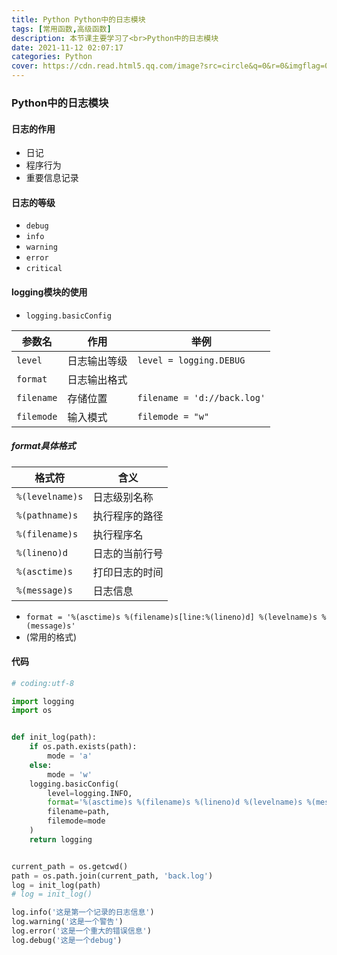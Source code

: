 ```yaml
---
title: Python Python中的日志模块
tags: [常用函数,高级函数]
description: 本节课主要学习了<br>Python中的日志模块
date: 2021-11-12 02:07:17
categories: Python
cover: https://cdn.read.html5.qq.com/image?src=circle&q=0&r=0&imgflag=0&cdn_cache=1800&w=0&h=0&imageUrl=https://learnonly-7.oss-cn-qingdao.aliyuncs.com/2021-11-11/6.png
---
```


### Python中的日志模块

#### 日志的作用

- 日记
- 程序行为
- 重要信息记录

#### 日志的等级

- `debug`
- `info`
- `warning`
- `error`
- `critical`

#### logging模块的使用

- `logging.basicConfig`

| 参数名     | 作用         | 举例                        |
| ---------- | ------------ | --------------------------- |
| `level`    | 日志输出等级 | `level = logging.DEBUG`     |
| `format`   | 日志输出格式 |                             |
| `filename` | 存储位置     | `filename = 'd://back.log'` |
| `filemode` | 输入模式     | `filemode = "w"`            |

##### format具体格式

| 格式符          | 含义           |
| --------------- | -------------- |
| `%(levelname)s` | 日志级别名称   |
| `%(pathname)s`  | 执行程序的路径 |
| `%(filename)s`  | 执行程序名     |
| `%(lineno)d`    | 日志的当前行号 |
| `%(asctime)s`   | 打印日志的时间 |
| `%(message)s`   | 日志信息       |

- `format = '%(asctime)s %(filename)s[line:%(lineno)d] %(levelname)s %(message)s'`
- (常用的格式)

#### 代码

```python
# coding:utf-8

import logging
import os


def init_log(path):
    if os.path.exists(path):
        mode = 'a'
    else:
        mode = 'w'
    logging.basicConfig(
        level=logging.INFO,
        format='%(asctime)s %(filename)s %(lineno)d %(levelname)s %(message)s',
        filename=path,
        filemode=mode
    )
    return logging


current_path = os.getcwd()
path = os.path.join(current_path, 'back.log')
log = init_log(path)
# log = init_log()

log.info('这是第一个记录的日志信息')
log.warning('这是一个警告')
log.error('这是一个重大的错误信息')
log.debug('这是一个debug')
```
